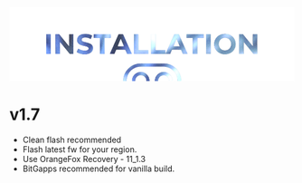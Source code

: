  <img src="https://raw.githubusercontent.com/DroidX-UI-Devices/Official_Devices/13/banners/install.png" />

# v1.7

- Clean flash recommended
- Flash latest fw for your region.
- Use OrangeFox Recovery - 11_1.3
- BitGapps recommended for vanilla build.
